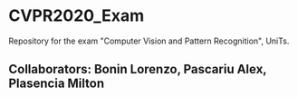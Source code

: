 # CVPR2020_Exam
Repository for the exam "Computer Vision and Pattern Recognition", UniTs.
## Collaborators: Bonin Lorenzo, Pascariu Alex, Plasencia Milton
